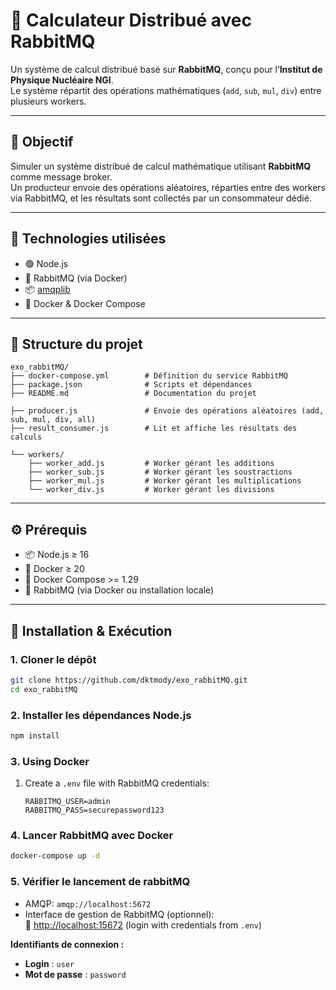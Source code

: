 # 🧮 Calculateur Distribué avec RabbitMQ

Un système de calcul distribué basé sur **RabbitMQ**, conçu pour l’**Institut de Physique Nucléaire NGI**.  
Le système répartit des opérations mathématiques (`add`, `sub`, `mul`, `div`) entre plusieurs workers.

---

## 🎯 Objectif

Simuler un système distribué de calcul mathématique utilisant **RabbitMQ** comme message broker.  
Un producteur envoie des opérations aléatoires, réparties entre des workers via RabbitMQ, et les résultats sont collectés par un consommateur dédié.

---

## 🧰 Technologies utilisées

- 🟢 Node.js
- 🐇 RabbitMQ (via Docker)
- 📦 [amqplib](https://www.npmjs.com/package/amqplib)
- 🐳 Docker & Docker Compose

---

## 📁 Structure du projet

```
exo_rabbitMQ/
├── docker-compose.yml        # Définition du service RabbitMQ
├── package.json              # Scripts et dépendances
├── README.md                 # Documentation du projet

├── producer.js               # Envoie des opérations aléatoires (add, sub, mul, div, all)
├── result_consumer.js        # Lit et affiche les résultats des calculs

└── workers/
    ├── worker_add.js         # Worker gérant les additions
    ├── worker_sub.js         # Worker gérant les soustractions
    ├── worker_mul.js         # Worker gérant les multiplications
    └── worker_div.js         # Worker gérant les divisions
```

---

## ⚙️ Prérequis

- 📦 Node.js ≥ 16
- 🐳 Docker ≥ 20
- 🐳 Docker Compose >= 1.29
- 🐇 RabbitMQ (via Docker ou installation locale)

---

## 🚀 Installation & Exécution

### 1. Cloner le dépôt

```bash
git clone https://github.com/dktmody/exo_rabbitMQ.git
cd exo_rabbitMQ
```

### 2. Installer les dépendances Node.js

```bash
npm install
```

### 3. Using Docker

1. Create a `.env` file with RabbitMQ credentials:
   ```env
   RABBITMQ_USER=admin
   RABBITMQ_PASS=securepassword123
   ```

### 4. Lancer RabbitMQ avec Docker

```bash
docker-compose up -d
```

### 5. Vérifier le lancement de rabbitMQ

- AMQP: `amqp://localhost:5672`
- Interface de gestion de RabbitMQ (optionnel):  
🔗 [http://localhost:15672](http://localhost:15672) (login with credentials from `.env`)


**Identifiants de connexion :**

- **Login** : `user`
- **Mot de passe** : `password`
